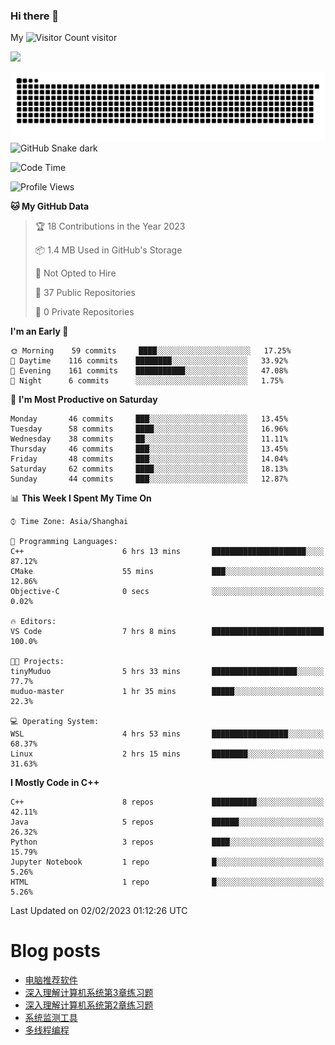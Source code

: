 ### Hi there 👋

My ![Visitor Count](https://profile-counter.glitch.me/bugcat9/count.svg) visitor
<!--
**bugcat9/bugcat9** is a ✨ _special_ ✨ repository because its `README.md` (this file) appears on your GitHub profile.

Here are some ideas to get you started:

- 🔭 I’m currently working on ...
- 🌱 I’m currently learning ...
- 👯 I’m looking to collaborate on ...
- 🤔 I’m looking for help with ...
- 💬 Ask me about ...
- 📫 How to reach me: ...
- 😄 Pronouns: ...
- ⚡ Fun fact: ...
-->
![](https://github-readme-stats.vercel.app/api?username=bugcat9)

![GitHub Snake Light](https://raw.githubusercontent.com/bugcat9/bugcat9/output/github-contribution-grid-snake.svg#gh-light-mode-only)
![GitHub Snake dark](github-snake-dark.svg#gh-dark-mode-only)


<!--START_SECTION:waka-->
![Code Time](http://img.shields.io/badge/Code%20Time-751%20hrs%2028%20mins-blue)

![Profile Views](http://img.shields.io/badge/Profile%20Views-0-blue)

**🐱 My GitHub Data** 

> 🏆 18 Contributions in the Year 2023
 > 
> 📦 1.4 MB Used in GitHub's Storage 
 > 
> 🚫 Not Opted to Hire
 > 
> 📜 37 Public Repositories 
 > 
> 🔑 0 Private Repositories  
 > 
**I'm an Early 🐤** 

```text
🌞 Morning    59 commits     ████░░░░░░░░░░░░░░░░░░░░░   17.25% 
🌆 Daytime    116 commits    ████████░░░░░░░░░░░░░░░░░   33.92% 
🌃 Evening    161 commits    ███████████░░░░░░░░░░░░░░   47.08% 
🌙 Night      6 commits      ░░░░░░░░░░░░░░░░░░░░░░░░░   1.75%

```
📅 **I'm Most Productive on Saturday** 

```text
Monday       46 commits     ███░░░░░░░░░░░░░░░░░░░░░░   13.45% 
Tuesday      58 commits     ████░░░░░░░░░░░░░░░░░░░░░   16.96% 
Wednesday    38 commits     ██░░░░░░░░░░░░░░░░░░░░░░░   11.11% 
Thursday     46 commits     ███░░░░░░░░░░░░░░░░░░░░░░   13.45% 
Friday       48 commits     ███░░░░░░░░░░░░░░░░░░░░░░   14.04% 
Saturday     62 commits     ████░░░░░░░░░░░░░░░░░░░░░   18.13% 
Sunday       44 commits     ███░░░░░░░░░░░░░░░░░░░░░░   12.87%

```


📊 **This Week I Spent My Time On** 

```text
⌚︎ Time Zone: Asia/Shanghai

💬 Programming Languages: 
C++                      6 hrs 13 mins       █████████████████████░░░░   87.12% 
CMake                    55 mins             ███░░░░░░░░░░░░░░░░░░░░░░   12.86% 
Objective-C              0 secs              ░░░░░░░░░░░░░░░░░░░░░░░░░   0.02%

🔥 Editors: 
VS Code                  7 hrs 8 mins        █████████████████████████   100.0%

🐱‍💻 Projects: 
tinyMuduo                5 hrs 33 mins       ███████████████████░░░░░░   77.7% 
muduo-master             1 hr 35 mins        █████░░░░░░░░░░░░░░░░░░░░   22.3%

💻 Operating System: 
WSL                      4 hrs 53 mins       █████████████████░░░░░░░░   68.37% 
Linux                    2 hrs 15 mins       ████████░░░░░░░░░░░░░░░░░   31.63%

```

**I Mostly Code in C++** 

```text
C++                      8 repos             ██████████░░░░░░░░░░░░░░░   42.11% 
Java                     5 repos             ██████░░░░░░░░░░░░░░░░░░░   26.32% 
Python                   3 repos             ████░░░░░░░░░░░░░░░░░░░░░   15.79% 
Jupyter Notebook         1 repo              █░░░░░░░░░░░░░░░░░░░░░░░░   5.26% 
HTML                     1 repo              █░░░░░░░░░░░░░░░░░░░░░░░░   5.26%

```



 Last Updated on 02/02/2023 01:12:26 UTC
<!--END_SECTION:waka-->
# Blog posts
<!-- BLOG-POST-LIST:START -->
- [电脑推荐软件](https://bugcat.top/2022/10/26/%E5%85%B6%E4%BB%96/%E7%94%B5%E8%84%91%E6%8E%A8%E8%8D%90%E8%BD%AF%E4%BB%B6/)
- [深入理解计算机系统第3章练习题](https://bugcat.top/2022/10/25/%E6%B7%B1%E5%85%A5%E7%90%86%E8%A7%A3%E8%AE%A1%E7%AE%97%E6%9C%BA%E7%B3%BB%E7%BB%9F/%E6%B7%B1%E5%85%A5%E7%90%86%E8%A7%A3%E8%AE%A1%E7%AE%97%E6%9C%BA%E7%B3%BB%E7%BB%9F%E7%AC%AC3%E7%AB%A0%E7%BB%83%E4%B9%A0%E9%A2%98/)
- [深入理解计算机系统第2章练习题](https://bugcat.top/2022/10/09/%E6%B7%B1%E5%85%A5%E7%90%86%E8%A7%A3%E8%AE%A1%E7%AE%97%E6%9C%BA%E7%B3%BB%E7%BB%9F/%E6%B7%B1%E5%85%A5%E7%90%86%E8%A7%A3%E8%AE%A1%E7%AE%97%E6%9C%BA%E7%B3%BB%E7%BB%9F%E7%AC%AC2%E7%AB%A0%E7%BB%83%E4%B9%A0%E9%A2%98/)
- [系统监测工具](https://bugcat.top/2022/09/29/Linux/%E7%B3%BB%E7%BB%9F%E7%9B%91%E6%B5%8B%E5%B7%A5%E5%85%B7/)
- [多线程编程](https://bugcat.top/2022/09/18/Linux/%E5%A4%9A%E7%BA%BF%E7%A8%8B%E7%BC%96%E7%A8%8B/)
<!-- BLOG-POST-LIST:END -->
